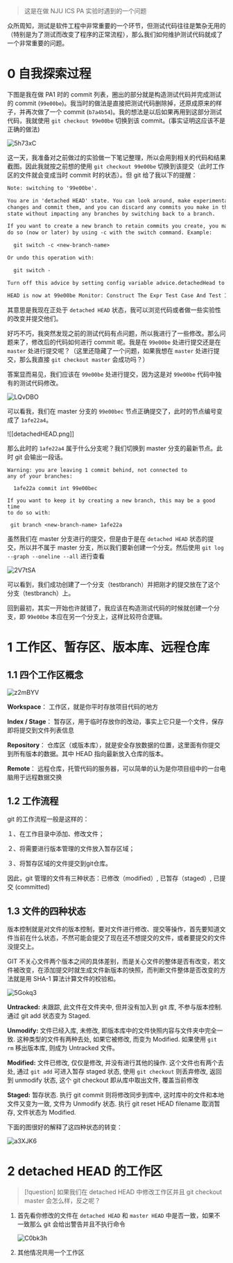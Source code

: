 > 这是在做 NJU ICS PA 实验时遇到的一个问题

众所周知，测试是软件工程中非常重要的一个环节，但测试代码往往是繁杂无用的（特别是为了测试而改变了程序的正常流程），那么我们如何维护测试代码就成了一个非常重要的问题。

# 0 自我探索过程

下图是我在做 PA1 时的 commit 列表，圈出的部分就是构造测试代码并完成测试的 commit (`99e00be`)。我当时的做法是直接把测试代码删除掉，还原成原来的样子，并再次做了一个 commit (`b7a4b54`)。我的想法是以后如果再用到这部分测试代码，我就使用 `git checkout 99e00be` 切换到该 commit。(事实证明这应该不是正确的做法)

![5h73xC](https://picture-suyifan.oss-cn-shenzhen.aliyuncs.com/uPic/5h73xC.png)

这一天，我准备对之前做过的实验做一下笔记整理，所以会用到相关的代码和结果截图。因此我就按之前想的使用 `git checkout 99e00be` 切换到该提交（此时工作区的文件就会变成当时 commit 时的状态）。但 git 给了我以下的提醒：

```txt
Note: switching to '99e00be'.

You are in 'detached HEAD' state. You can look around, make experimental
changes and commit them, and you can discard any commits you make in this
state without impacting any branches by switching back to a branch.

If you want to create a new branch to retain commits you create, you may
do so (now or later) by using -c with the switch command. Example:

  git switch -c <new-branch-name>

Or undo this operation with:

  git switch -

Turn off this advice by setting config variable advice.detachedHead to false

HEAD is now at 99e00be Monitor: Construct The Expr Test Case And Test In Main function
```

其意思是我现在正处于 `detached HEAD` 状态，我可以浏览代码或者做一些实验性的改变并提交他们。

好巧不巧，我突然发现之前的测试代码有点问题，所以我进行了一些修改。那么问题来了，修改后的代码如何进行 commit 呢。我是在 `99e00be` 处进行提交还是在 `master` 处进行提交呢？（这里还隐藏了一个问题，如果我想在 `master` 处进行提交，那么我直接 `git checkout master` 会成功吗？）

答案显而易见，我们应该在 `99e00be` 处进行提交，因为这是对 `99e00be` 代码中独有的测试代码修改。

![LQvDBO](https://picture-suyifan.oss-cn-shenzhen.aliyuncs.com/uPic/LQvDBO.png)

可以看我，我们在 master 分支的 `99e00bec` 节点正确提交了，此时的节点编号变成了 `1afe22a4`。

![[detachedHEAD.png]]

那么此时的 `1afe22a4` 属于什么分支呢？我们切换到 master 分支的最新节点。此时 git 会输出一段话。

```
Warning: you are leaving 1 commit behind, not connected to
any of your branches:

  1afe22a commit int 99e00bec

If you want to keep it by creating a new branch, this may be a good time
to do so with:

 git branch <new-branch-name> 1afe22a
```

虽然我们在 master 分支进行的提交，但是由于是在 `detached HEAD` 状态的提交，所以并不属于 master 分支，所以我们要新创建一个分支。然后使用 `git log --graph --oneline --all` 进行查看

![2V7tSA](https://picture-suyifan.oss-cn-shenzhen.aliyuncs.com/uPic/2V7tSA.png)

可以看到，我们成功创建了一个分支（testbranch）并把刚才的提交放在了这个分支（testbranch）上。

回到最初，其实一开始也许就错了，我应该在构造测试代码的时候就创建一个分支，即 `99e00be` 本应在另一个分支上，这样比较符合逻辑。

# 1 工作区、暂存区、版本库、远程仓库

## 1.1 四个工作区概念

![z2mBYV](https://picture-suyifan.oss-cn-shenzhen.aliyuncs.com/uPic/z2mBYV.jpg)

**Workspace**： 工作区，就是你平时存放项目代码的地方

**Index / Stage**： 暂存区，用于临时存放你的改动，事实上它只是一个文件，保存即将提交到文件列表信息

**Repository**： 仓库区（或版本库），就是安全存放数据的位置，这里面有你提交到所有版本的数据。其中 HEAD 指向最新放入仓库的版本。

**Remote**： 远程仓库，托管代码的服务器，可以简单的认为是你项目组中的一台电脑用于远程数据交换

## 1.2 工作流程

git 的工作流程一般是这样的：

１、在工作目录中添加、修改文件；

２、将需要进行版本管理的文件放入暂存区域；

３、将暂存区域的文件提交到git仓库。

因此，git 管理的文件有三种状态：已修改（modified）, 已暂存（staged）, 已提交 (committed)


## 1.3 文件的四种状态

版本控制就是对文件的版本控制，要对文件进行修改、提交等操作，首先要知道文件当前在什么状态，不然可能会提交了现在还不想提交的文件，或者要提交的文件没提交上。

GIT 不关心文件两个版本之间的具体差别，而是关心文件的整体是否有改变，若文件被改变，在添加提交时就生成文件新版本的快照，而判断文件整体是否改变的方法就是用 SHA-1 算法计算文件的校验和。

![5Gokq3](https://picture-suyifan.oss-cn-shenzhen.aliyuncs.com/uPic/5Gokq3.png)

**Untracked:** 未跟踪, 此文件在文件夹中, 但并没有加入到 git 库, 不参与版本控制. 通过 git add 状态变为 Staged.

**Unmodify:** 文件已经入库, 未修改, 即版本库中的文件快照内容与文件夹中完全一致. 这种类型的文件有两种去处, 如果它被修改, 而变为 Modified. 如果使用 `git rm` 移出版本库, 则成为 Untracked 文件。

**Modified:** 文件已修改, 仅仅是修改, 并没有进行其他的操作. 这个文件也有两个去处, 通过 `git add` 可进入暂存 staged 状态, 使用 `git checkout` 则丢弃修改, 返回到 unmodify 状态, 这个 git checkout 即从库中取出文件, 覆盖当前修改

**Staged:** 暂存状态. 执行 git commit 则将修改同步到库中, 这时库中的文件和本地文件又变为一致, 文件为 Unmodify 状态. 执行 git reset HEAD filename 取消暂存, 文件状态为 Modified.


下面的图很好的解释了这四种状态的转变：

![a3XJK6](https://picture-suyifan.oss-cn-shenzhen.aliyuncs.com/uPic/a3XJK6.jpg)


# 2 detached HEAD 的工作区

>[!question] 如果我们在 detached HEAD 中修改工作区并且 git checkout master 会怎么样，反之呢？

1. 首先看你修改的文件在 `detached HEAD` 和 `master HEAD` 中是否一致，如果不一致那么 git 会给出警告并且不执行命令

	![C0bk3h](https://picture-suyifan.oss-cn-shenzhen.aliyuncs.com/uPic/C0bk3h.png)

2. 其他情况共用一个工作区